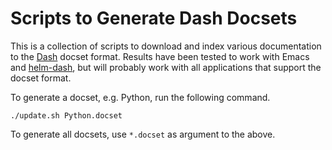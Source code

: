 Scripts to Generate Dash Docsets
================================

This is a collection of scripts to download and index various
documentation to the [Dash][] docset format. Results have been tested to
work with Emacs and [helm-dash][], but will probably work with all
applications that support the docset format.

[Dash]: https://kapeli.com/docsets
[helm-dash]: https://github.com/areina/helm-dash

To generate a docset, e.g. Python, run the following command.

    ./update.sh Python.docset

To generate all docsets, use `*.docset` as argument to the above.
